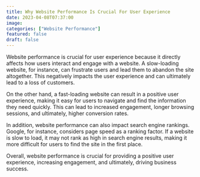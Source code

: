 ```yaml
---
title: Why Website Performance Is Crucial For User Experience
date: 2023-04-08T07:37:00
image: 
categories: ["Website Performance"]
featured: false
draft: false
---
```

Website performance is crucial for user experience because it directly affects how users interact and engage with a website. A slow-loading website, for instance, can frustrate users and lead them to abandon the site altogether. This negatively impacts the user experience and can ultimately lead to a loss of customers.

On the other hand, a fast-loading website can result in a positive user experience, making it easy for users to navigate and find the information they need quickly. This can lead to increased engagement, longer browsing sessions, and ultimately, higher conversion rates.

In addition, website performance can also impact search engine rankings. Google, for instance, considers page speed as a ranking factor. If a website is slow to load, it may not rank as high in search engine results, making it more difficult for users to find the site in the first place.

Overall, website performance is crucial for providing a positive user experience, increasing engagement, and ultimately, driving business success.